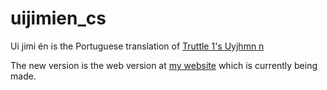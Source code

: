 # uijimien_cs
Ui jimi én is the Portuguese translation of [Truttle 1's Uyjhmn n](https://www.youtube.com/watch?v=2_-D1GLEs-8) 

The new version is the web version at [my website](https://vrabbers.github.io/uijimien.html) which is currently being made.
